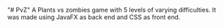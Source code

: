 "# PvZ" 
A Plants vs zombies game with 5 levels of varying difficulties. It was made using JavaFX as back end and CSS as front end.
